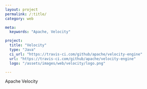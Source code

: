 ```yaml
---
layout: project
permalink: /:title/
category: web

meta:
  keywords: "Apache, Velocity"

project:
  title: "Velocity"
  type: "Java"
  ci_url: "https://travis-ci.com/github/apache/velocity-engine"
  url: "https://travis-ci.com/github/apache/velocity-engine"
  logo: "/assets/images/web/velocity/logo.png"

---
```

<p>Apache Velocity</p>
